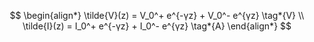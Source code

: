 $$
\begin{align*}
\tilde{V}(z) = V_0^+ e^{-γz} + V_0^- e^{γz} \tag*{V}
\\
\tilde{I}(z) = I_0^+ e^{-γz} + I_0^- e^{γz} \tag*{A}
\end{align*}
$$
